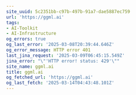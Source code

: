 ```yaml
---
site_uuid: 5c2351bb-c97b-497b-91a7-dae5887ec759
url: 'https://ggml.ai'
tags:
- AI-Toolkit
- AI-Infrastructure
og_errors: true
og_last_error: '2025-03-08T20:39:44.646Z'
og_error_message: HTTP error 401
last_jina_request: '2025-03-09T06:45:15.549Z'
jina_error: "\"'HTTP error! status: 429'\""
site_name: ggml.ai
title: ggml.ai
og_fetched_url: 'https://ggml.ai'
og_last_fetch: '2025-03-14T04:43:48.101Z'
---
```


